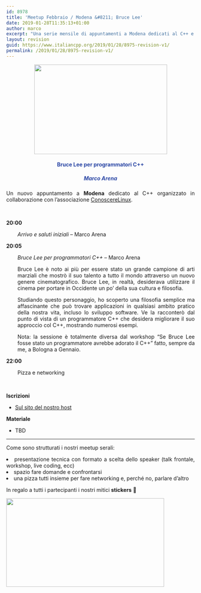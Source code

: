 ```yaml
---
id: 8978
title: 'Meetup Febbraio / Modena &#8211; Bruce Lee'
date: 2019-01-28T11:35:13+01:00
author: marco
excerpt: "Una serie mensile di appuntamenti a Modena dedicati al C++ e organizzati in collaborazione con l'associazione ConoscereLinux. Ad ogni serata la condivisione di un'esperienza o di una storia che riguarda il nostro linguaggio preferito."
layout: revision
guid: https://www.italiancpp.org/2019/01/28/8975-revision-v1/
permalink: /2019/01/28/8975-revision-v1/
---
```

<center>
  <img loading="lazy" class="aligncenter wp-image-8976" src="https://www.italiancpp.org/wp-content/uploads/2019/01/meetup-0219.png" alt="" width="355" height="240" srcset="http://192.168.64.2/wordpress/wp-content/uploads/2019/01/meetup-0219.png 1533w, http://192.168.64.2/wordpress/wp-content/uploads/2019/01/meetup-0219-300x203.png 300w, http://192.168.64.2/wordpress/wp-content/uploads/2019/01/meetup-0219-768x520.png 768w, http://192.168.64.2/wordpress/wp-content/uploads/2019/01/meetup-0219-1024x693.png 1024w, http://192.168.64.2/wordpress/wp-content/uploads/2019/01/meetup-0219-600x406.png 600w" sizes="(max-width: 355px) 100vw, 355px" />
</center>

<h4 style="text-align: center;">
  <span style="color: #2945a4;">Bruce Lee per programmatori C++</span>
</h4>

<h5 style="text-align: center;">
  <span style="color: #2945a4;"><em>Marco Arena</em></span>
</h5>

<p style="text-align: justify;">
  Un nuovo appuntamento a <strong>Modena</strong> dedicato al C++ organizzato in collaborazione con l&#8217;associazione <a href="http://conoscerelinux.org">ConoscereLinux</a>.
</p>

<p style="text-align: justify;">
  <span style="color: #ffffff;"> </span>
</p>

<p style="text-align: justify;">
  <strong>20:00</strong>
</p>

<p style="text-align: justify; padding-left: 30px;">
  <em>Arrivo e saluti iniziali</em> &#8211; Marco Arena
</p>

<p style="text-align: justify;">
  <strong>20:05</strong>
</p>

<p style="text-align: justify; padding-left: 30px;">
  <em>Bruce Lee per programmatori C++ </em>&#8211; Marco Arena
</p>

<p style="padding-left: 30px; text-align: justify;">
  Bruce Lee è noto ai più per essere stato un grande campione di arti marziali che mostrò il suo talento a tutto il mondo attraverso un nuovo genere cinematografico. Bruce Lee, in realtà, desiderava utilizzare il cinema per portare in Occidente un po&#8217; della sua cultura e filosofia.
</p>

<p style="padding-left: 30px; text-align: justify;">
  Studiando questo personaggio, ho scoperto una filosofia semplice ma affascinante che può trovare applicazioni in qualsiasi ambito pratico della nostra vita, incluso lo sviluppo software. Ve la racconterò dal punto di vista di un programmatore C++ che desidera migliorare il suo approccio col C++, mostrando numerosi esempi.
</p>

<p style="padding-left: 30px; text-align: justify;">
  Nota: la sessione è totalmente diversa dal workshop &#8220;Se Bruce Lee fosse stato un programmatore avrebbe adorato il C++&#8221; fatto, sempre da me, a Bologna a Gennaio.
</p>

**22:00**

<p style="padding-left: 30px;">
  Pizza e networking
</p>

&nbsp;

**Iscrizioni**

  * [Sul sito del nostro host](https://conoscerelinux.org/courses/meetupcpp_feb19/)

**Materiale**

  * TBD

* * *

<p style="text-align: justify;">
  Come sono strutturati i nostri meetup serali:
</p>

<li style="text-align: justify;">
  presentazione tecnica con formato a scelta dello speaker (talk frontale, workshop, live coding, ecc)
</li>
<li style="text-align: justify;">
  spazio fare domande e confrontarsi
</li>
<li style="text-align: justify;">
  una pizza tutti insieme per fare networking e, perché no, parlare d&#8217;altro
</li>

In regalo a tutti i partecipanti i nostri mitici **stickers** 🙂

<img loading="lazy" class="aligncenter wp-image-8426" src="http://www.italiancpp.org/wp-content/uploads/2013/06/stickers-1.jpg" alt="" width="422" height="237" srcset="http://192.168.64.2/wordpress/wp-content/uploads/2013/06/stickers-1.jpg 800w, http://192.168.64.2/wordpress/wp-content/uploads/2013/06/stickers-1-300x168.jpg 300w, http://192.168.64.2/wordpress/wp-content/uploads/2013/06/stickers-1-768x430.jpg 768w, http://192.168.64.2/wordpress/wp-content/uploads/2013/06/stickers-1-600x336.jpg 600w" sizes="(max-width: 422px) 100vw, 422px" />